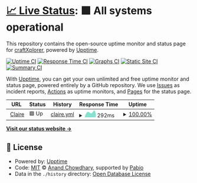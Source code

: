 # [📈 Live Status](https://craftXplorer.github.io/claire): <!--live status--> **🟩 All systems operational**

This repository contains the open-source uptime monitor and status page for [craftXplorer](https://craftXplorer.github.io/claire), powered by [Upptime](https://github.com/upptime/upptime).

[![Uptime CI](https://github.com/craftXplorer/claire/workflows/Uptime%20CI/badge.svg)](https://github.com/craftXplorer/claire/actions?query=workflow%3A%22Uptime+CI%22)
[![Response Time CI](https://github.com/craftXplorer/claire/workflows/Response%20Time%20CI/badge.svg)](https://github.com/craftXplorer/claire/actions?query=workflow%3A%22Response+Time+CI%22)
[![Graphs CI](https://github.com/craftXplorer/claire/workflows/Graphs%20CI/badge.svg)](https://github.com/craftXplorer/claire/actions?query=workflow%3A%22Graphs+CI%22)
[![Static Site CI](https://github.com/craftXplorer/claire/workflows/Static%20Site%20CI/badge.svg)](https://github.com/craftXplorer/claire/actions?query=workflow%3A%22Static+Site+CI%22)
[![Summary CI](https://github.com/craftXplorer/claire/workflows/Summary%20CI/badge.svg)](https://github.com/craftXplorer/claire/actions?query=workflow%3A%22Summary+CI%22)

With [Upptime](https://upptime.js.org), you can get your own unlimited and free uptime monitor and status page, powered entirely by a GitHub repository. We use [Issues](https://github.com/craftXplorer/claire/issues) as incident reports, [Actions](https://github.com/craftXplorer/claire/actions) as uptime monitors, and [Pages](https://craftXplorer.github.io/claire) for the status page.

<!--start: status pages-->
<!-- This summary is generated by Upptime (https://github.com/upptime/upptime) -->
<!-- Do not edit this manually, your changes will be overwritten -->
<!-- prettier-ignore -->
| URL | Status | History | Response Time | Uptime |
| --- | ------ | ------- | ------------- | ------ |
| <img alt="" src="https://icons.duckduckgo.com/ip3/claire.lennarthuett519.workers.dev.ico" height="13"> [Claire](https://claire.lennarthuett519.workers.dev) | 🟩 Up | [claire.yml](https://github.com/craftXplorer/upptime/commits/HEAD/history/claire.yml) | <details><summary><img alt="Response time graph" src="./graphs/claire/response-time-week.png" height="20"> 292ms</summary><br><a href="https://craftXplorer.github.io/upptime/history/claire"><img alt="Response time 318" src="https://img.shields.io/endpoint?url=https%3A%2F%2Fraw.githubusercontent.com%2FcraftXplorer%2Fupptime%2FHEAD%2Fapi%2Fclaire%2Fresponse-time.json"></a><br><a href="https://craftXplorer.github.io/upptime/history/claire"><img alt="24-hour response time 228" src="https://img.shields.io/endpoint?url=https%3A%2F%2Fraw.githubusercontent.com%2FcraftXplorer%2Fupptime%2FHEAD%2Fapi%2Fclaire%2Fresponse-time-day.json"></a><br><a href="https://craftXplorer.github.io/upptime/history/claire"><img alt="7-day response time 292" src="https://img.shields.io/endpoint?url=https%3A%2F%2Fraw.githubusercontent.com%2FcraftXplorer%2Fupptime%2FHEAD%2Fapi%2Fclaire%2Fresponse-time-week.json"></a><br><a href="https://craftXplorer.github.io/upptime/history/claire"><img alt="30-day response time 294" src="https://img.shields.io/endpoint?url=https%3A%2F%2Fraw.githubusercontent.com%2FcraftXplorer%2Fupptime%2FHEAD%2Fapi%2Fclaire%2Fresponse-time-month.json"></a><br><a href="https://craftXplorer.github.io/upptime/history/claire"><img alt="1-year response time 318" src="https://img.shields.io/endpoint?url=https%3A%2F%2Fraw.githubusercontent.com%2FcraftXplorer%2Fupptime%2FHEAD%2Fapi%2Fclaire%2Fresponse-time-year.json"></a></details> | <details><summary><a href="https://craftXplorer.github.io/upptime/history/claire">100.00%</a></summary><a href="https://craftXplorer.github.io/upptime/history/claire"><img alt="All-time uptime 99.86%" src="https://img.shields.io/endpoint?url=https%3A%2F%2Fraw.githubusercontent.com%2FcraftXplorer%2Fupptime%2FHEAD%2Fapi%2Fclaire%2Fuptime.json"></a><br><a href="https://craftXplorer.github.io/upptime/history/claire"><img alt="24-hour uptime 100.00%" src="https://img.shields.io/endpoint?url=https%3A%2F%2Fraw.githubusercontent.com%2FcraftXplorer%2Fupptime%2FHEAD%2Fapi%2Fclaire%2Fuptime-day.json"></a><br><a href="https://craftXplorer.github.io/upptime/history/claire"><img alt="7-day uptime 100.00%" src="https://img.shields.io/endpoint?url=https%3A%2F%2Fraw.githubusercontent.com%2FcraftXplorer%2Fupptime%2FHEAD%2Fapi%2Fclaire%2Fuptime-week.json"></a><br><a href="https://craftXplorer.github.io/upptime/history/claire"><img alt="30-day uptime 100.00%" src="https://img.shields.io/endpoint?url=https%3A%2F%2Fraw.githubusercontent.com%2FcraftXplorer%2Fupptime%2FHEAD%2Fapi%2Fclaire%2Fuptime-month.json"></a><br><a href="https://craftXplorer.github.io/upptime/history/claire"><img alt="1-year uptime 99.86%" src="https://img.shields.io/endpoint?url=https%3A%2F%2Fraw.githubusercontent.com%2FcraftXplorer%2Fupptime%2FHEAD%2Fapi%2Fclaire%2Fuptime-year.json"></a></details>

<!--end: status pages-->

[**Visit our status website →**](https://craftXplorer.github.io/claire)

## 📄 License

- Powered by: [Upptime](https://github.com/upptime/upptime)
- Code: [MIT](./LICENSE) © [Anand Chowdhary](https://anandchowdhary.com), supported by [Pabio](https://pabio.com)
- Data in the `./history` directory: [Open Database License](https://opendatacommons.org/licenses/odbl/1-0/)
